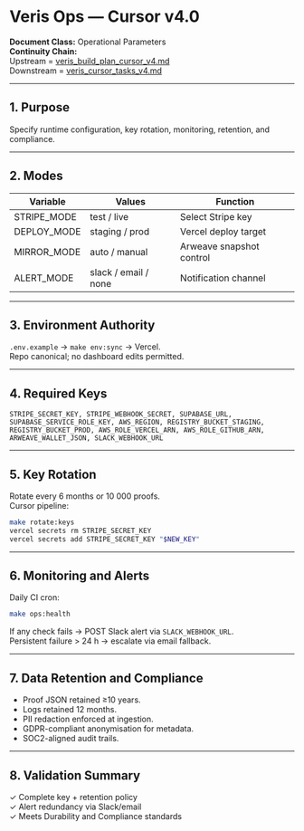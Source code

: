 # Veris Ops — Cursor v4.0
**Document Class:** Operational Parameters  
**Continuity Chain:**  
Upstream = [veris_build_plan_cursor_v4.md](./veris_build_plan_cursor_v4.md)  
Downstream = [veris_cursor_tasks_v4.md](./veris_cursor_tasks_v4.md)

---

## 1. Purpose
Specify runtime configuration, key rotation, monitoring, retention, and compliance.

---

## 2. Modes
| Variable | Values | Function |
|-----------|---------|-----------|
| STRIPE_MODE | test / live | Select Stripe key |
| DEPLOY_MODE | staging / prod | Vercel deploy target |
| MIRROR_MODE | auto / manual | Arweave snapshot control |
| ALERT_MODE | slack / email / none | Notification channel |

---

## 3. Environment Authority
`.env.example` → `make env:sync` → Vercel.  
Repo canonical; no dashboard edits permitted.

---

## 4. Required Keys
`STRIPE_SECRET_KEY, STRIPE_WEBHOOK_SECRET, SUPABASE_URL, SUPABASE_SERVICE_ROLE_KEY, AWS_REGION, REGISTRY_BUCKET_STAGING, REGISTRY_BUCKET_PROD, AWS_ROLE_VERCEL_ARN, AWS_ROLE_GITHUB_ARN, ARWEAVE_WALLET_JSON, SLACK_WEBHOOK_URL`

---

## 5. Key Rotation
Rotate every 6 months or 10 000 proofs.  
Cursor pipeline:
```sh
make rotate:keys
vercel secrets rm STRIPE_SECRET_KEY
vercel secrets add STRIPE_SECRET_KEY "$NEW_KEY"
```

---

## 6. Monitoring and Alerts
Daily CI cron:  
```sh
make ops:health
```
If any check fails → POST Slack alert via `SLACK_WEBHOOK_URL`.  
Persistent failure > 24 h → escalate via email fallback.

---

## 7. Data Retention and Compliance
- Proof JSON retained ≥10 years.  
- Logs retained 12 months.  
- PII redaction enforced at ingestion.  
- GDPR-compliant anonymisation for metadata.  
- SOC2-aligned audit trails.  

---

## 8. Validation Summary
✓ Complete key + retention policy  
✓ Alert redundancy via Slack/email  
✓ Meets Durability and Compliance standards
